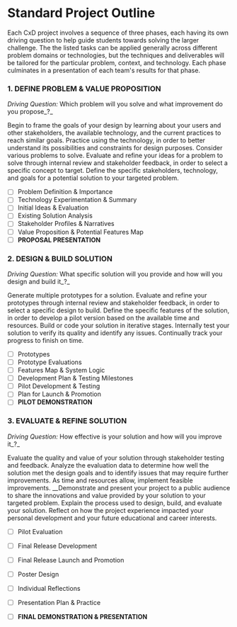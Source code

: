 # Standard Project Outline

Each CxD project involves a sequence of three phases, each having its own driving question to help guide students towards solving the larger challenge. The the listed tasks can be applied generally across different problem domains or technologies, but the techniques and deliverables will be tailored for the particular problem, context, and technology. Each phase culminates in a presentation of each team's results for that phase.

### 1. DEFINE PROBLEM & VALUE PROPOSITION

_Driving Question:_  Which problem will you solve and what improvement do you propose_?_

Begin to frame the goals of your design by learning about your users and other stakeholders, the available technology, and the current practices to reach similar goals. Practice using the technology, in order to better understand its possibilities and constraints for design purposes. Consider various problems to solve. Evaluate and refine your ideas for a problem to solve through internal review and stakeholder feedback, in order to select a specific concept to target. Define the specific stakeholders, technology, and goals for a potential solution to your targeted problem.

* [ ] Problem Definition & Importance
* [ ] Technology Experimentation & Summary
* [ ] Initial Ideas & Evaluation
* [ ] Existing Solution Analysis
* [ ] Stakeholder Profiles & Narratives
* [ ] Value Proposition & Potential Features Map
* [ ] **PROPOSAL PRESENTATION**

### 2. DESIGN & BUILD SOLUTION 

_Driving Question:_  What specific solution will you provide and how will you design and build it_?_

Generate multiple prototypes for a solution. Evaluate and refine your prototypes through internal review and stakeholder feedback, in order to select a specific design to build. Define the specific features of the solution, in order to develop a pilot version based on the available time and resources. Build or code your solution in iterative stages.  Internally test your solution to verify its quality and identify any issues. Continually track your progress to finish on time.

* [ ] Prototypes 
* [ ] Prototype Evaluations
* [ ] Features Map & System Logic 
* [ ] Development Plan & Testing Milestones 
* [ ] Pilot Development & Testing
* [ ] Plan for Launch & Promotion
* [ ] **PILOT DEMONSTRATION**

### 3. EVALUATE & REFINE SOLUTION 

_Driving Question:_  How effective is your solution and how will you improve it_?_

Evaluate the quality and value of your solution through stakeholder testing and feedback. Analyze the evaluation data to determine how well the solution met the design goals and to identify issues that may require further improvements. As time and resources allow, implement feasible improvements. __Demonstrate and present your project to a public audience to share the innovations and value provided by your solution to your targeted problem. Explain the process used to design, build, and evaluate your solution. Reflect on how the project experience impacted your personal development and your future educational and career interests.

* [ ] Pilot Evaluation
* [ ] Final Release Development
* [ ] Final Release Launch and Promotion
* [ ] Poster Design
* [ ] Individual Reflections 
* [ ] Presentation Plan & Practice
* [ ] **FINAL DEMONSTRATION & PRESENTATION**

